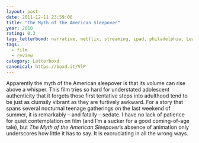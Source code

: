 ```yaml
---
layout: post 
date: 2011-12-11 23:59:00
title: "The Myth of the American Sleepover"
year: 2010
rating: 0.3
tags_letterboxd: narrative, netflix, streaming, ipad, philadelphia, Leah
tags:
  - film
  - review
category: Letterboxd
canonical: https://boxd.it/VlP
---
```


Apparently the myth of the American sleepover is that its volume can rise above a whisper. This film tries so hard for understated adolescent authenticity that it forgets those first tentative steps into adulthood tend to be just as clumsily vibrant as they are furtively awkward. For a story that spans several nocturnal teenage gatherings on the last weekend of summer, it is remarkably – and fatally – sedate. I have no lack of patience for quiet contemplation on film (and I’m a sucker for a good coming-of-age tale), but <cite>The Myth of the American Sleepover</cite>’s absence of animation only underscores how little it has to say. It is excruciating in all the wrong ways.